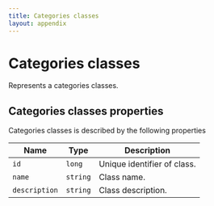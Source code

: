 ```yaml
---
title: Categories classes
layout: appendix
---
```


# Categories classes

Represents a categories classes.


## Categories classes properties

Categories classes is described by the following properties


Name            | Type      | Description
-----|----------|----------------------
`id`            |`long`     | Unique identifier of class.
`name`    		|`string`   | Class name.
`description`   |`string`   | Class description.



